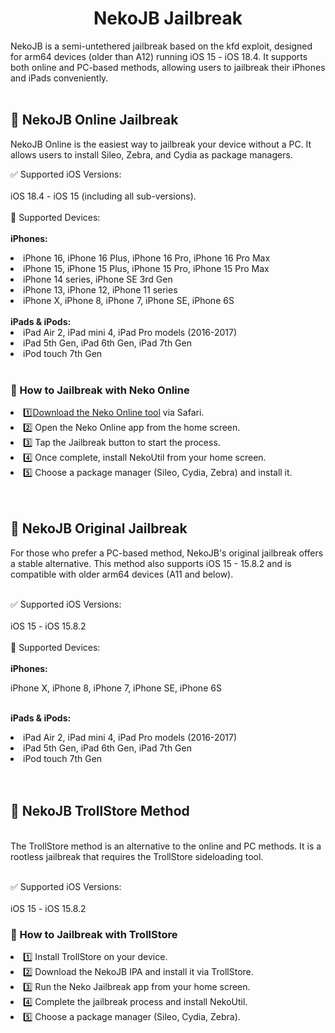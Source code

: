 <center>
    <h1>NekoJB Jailbreak</h1>
</center>

NekoJB is a semi-untethered jailbreak based on the kfd exploit, designed for arm64 devices (older than A12) running iOS 15 - iOS 18.4. It supports both online and PC-based methods, allowing users to jailbreak their iPhones and iPads conveniently.<br><br>

## 🔹 NekoJB Online Jailbreak
NekoJB Online is the easiest way to jailbreak your device without a PC. It allows users to install Sileo, Zebra, and Cydia as package managers.<br>

✅ Supported iOS Versions:<br><br>
iOS 18.4 - iOS 15 (including all sub-versions).<br><br>
📱 Supported Devices:<br><br>
<b>iPhones:</b>

<li>iPhone 16, iPhone 16 Plus, iPhone 16 Pro, iPhone 16 Pro Max</li>
<li>iPhone 15, iPhone 15 Plus, iPhone 15 Pro, iPhone 15 Pro Max</li>
<li>iPhone 14 series, iPhone SE 3rd Gen</li>
<li>iPhone 13, iPhone 12, iPhone 11 series</li>
<li>iPhone X, iPhone 8, iPhone 7, iPhone SE, iPhone 6S</li>
<br>
<b>iPads & iPods:<br></b>

<li>iPad Air 2, iPad mini 4, iPad Pro models (2016-2017)</li>
<li>iPad 5th Gen, iPad 6th Gen, iPad 7th Gen</li>
<li>iPod touch 7th Gen</li>
<br>

### 📌 How to Jailbreak with Neko Online
<li>1️⃣<a href="https://xookz.com/neko-jailbreak/" target="_blank">Download the Neko Online tool</a>
via Safari.</li>
<li>2️⃣ Open the Neko Online app from the home screen.</li>
<li>3️⃣ Tap the Jailbreak button to start the process.</li>
<li>4️⃣ Once complete, install NekoUtil from your home screen.</li>
<li>5️⃣ Choose a package manager (Sileo, Cydia, Zebra) and install it.</li>
<br><br>

## 🔹 NekoJB Original Jailbreak
For those who prefer a PC-based method, NekoJB's original jailbreak offers a stable alternative. This method also supports iOS 15 - 15.8.2 and is compatible with older arm64 devices (A11 and below).<br><br>

✅ Supported iOS Versions: <br><br>
iOS 15 - iOS 15.8.2<br><br>
📱 Supported Devices:<br><br>
<b>iPhones:<br></b>

iPhone X, iPhone 8, iPhone 7, iPhone SE, iPhone 6S<br><br>

<b>iPads & iPods:</b>

<li>iPad Air 2, iPad mini 4, iPad Pro models (2016-2017)</li>
<li>iPad 5th Gen, iPad 6th Gen, iPad 7th Gen</li>
<li>iPod touch 7th Gen</li>
<br><br>

## 🔹 NekoJB TrollStore Method
<br>
The TrollStore method is an alternative to the online and PC methods. It is a rootless jailbreak that requires the TrollStore sideloading tool.<br><br>

✅ Supported iOS Versions:<br><br>
iOS 15 - iOS 15.8.2
<br>

### 📌 How to Jailbreak with TrollStore
<li>1️⃣ Install TrollStore on your device.</li>
<li>2️⃣ Download the NekoJB IPA and install it via TrollStore.</li>
<li>3️⃣ Run the Neko Jailbreak app from your home screen.</li>
<li>4️⃣ Complete the jailbreak process and install NekoUtil.</li>
<li>5️⃣ Choose a package manager (Sileo, Cydia, Zebra).</li>
<br><br>


